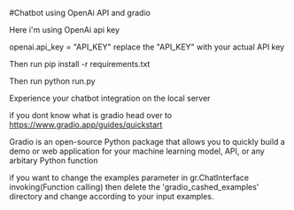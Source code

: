 #Chatbot using OpenAi API and gradio

Here i'm using OpenAi api key 

openai.api_key = "API_KEY"
replace the "API_KEY" with your actual API key

Then run pip install -r requirements.txt

Then run python run.py

Experience your chatbot integration on the local server

if you dont know what is gradio head over to https://www.gradio.app/guides/quickstart

Gradio is an open-source Python package that allows you to quickly build a demo or web application for your machine learning model, API, or any arbitary Python function

if you want to change the examples parameter in gr.ChatInterface invoking(Function calling) then delete the 'gradio_cashed_examples' directory and change according to your input examples.

